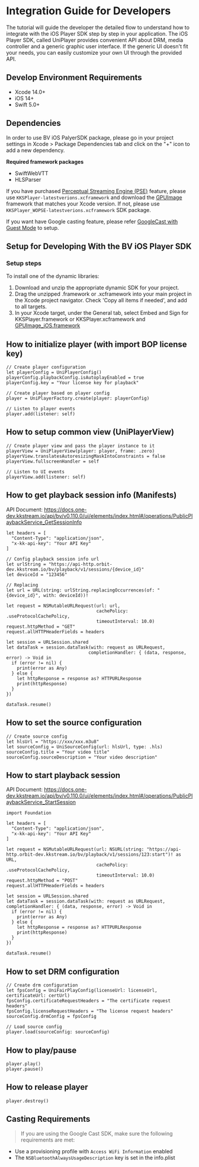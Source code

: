 # Integration Guide for Developers
The tutorial will guide the developer the detailed flow to understand how to integrate with the iOS Player SDK step by step in your application.
The iOS Player SDK, called UniPlayer provides convenient API about DRM, media controller and a generic graphic user interface. If the generic UI doesn't fit your needs, you can easily customize your own UI through the provided API.

## Develop Environment Requirements
- Xcode 14.0+
- iOS 14+
- Swift 5.0+

## Dependencies
In order to use BV iOS PalyerSDK package, please go in your project settings in Xcode > Package Dependencies tab and click on the "+" icon to add a new dependency.

**Required framework packages**
- SwiftWebVTT
- HLSParser

If you have purchased [Perceptual Streaming Engine (PSE)](https://support.one.blendvision.com/hc/en-us/articles/17051665212313--Beta-Perceptual-Streaming-Engine-PSE-) feature, please use `KKSPlayer-latestverions.xcframework` and download the [GPUImage](https://github.com/BlendVision/GPUImage-framework/releases) framework that matches your Xcode version. If not, please use `KKSPlayer_WOPSE-latestverions.xcframework` SDK package.

If you want have Google casting feature, please refer [GoogleCast with Guest Mode](https://developers.google.com/cast/docs/ios_sender) to setup.

## Setup for Developing With the BV iOS Player SDK
### Setup steps
To install one of the dynamic libraries:
1. Download and unzip the appropriate dynamic SDK for your project.
2. Drag the unzipped .framework or .xcframework into your main project in the Xcode project navigator. Check 'Copy all items if needed', and add to all targets.
3. In your Xcode target, under the General tab, select Embed and Sign for KKSPlayer.framework or KKSPlayer.xcframework and [GPUImage_iOS.framework](https://github.com/BlendVision/PSE-framework/releases)

## How to initialize player (with import BOP license key)
```
// Create player configuration
let playerConfig = UniPlayerConfig()
playerConfig.playbackConfig.isAutoplayEnabled = true
playerConfig.key = "Your license key for playback"

// Create player based on player config
player = UniPlayerFactory.create(player: playerConfig)

// Listen to player events
player.add(listener: self)
```
## How to setup common view (UniPlayerView)
```
// Create player view and pass the player instance to it
playerView = UniPlayerView(player: player, frame: .zero)
playerView.translatesAutoresizingMaskIntoConstraints = false
playerView.fullscreenHandler = self

// Listen to UI events
playerView.add(listener: self)
```
## How to get playback session info (Manifests)
API Document: https://docs.one-dev.kkstream.io/api/bv/v0.110.0/ui/elements/index.html#/operations/PublicPlaybackService_GetSessionInfo
```
let headers = [
  "Content-Type": "application/json",
  "x-kk-api-key": "Your API Key"
]

// Config playback session info url
let urlString = "https://api-http.orbit-dev.kkstream.io/bv/playback/v1/sessions/{device_id}"
let deviceId = "123456"

// Replacing
let url = URL(string: urlString.replacingOccurrences(of: "{device_id}", with: deviceId))!

let request = NSMutableURLRequest(url: url,
                                  cachePolicy: .useProtocolCachePolicy,
                                  timeoutInterval: 10.0)
request.httpMethod = "GET"
request.allHTTPHeaderFields = headers

let session = URLSession.shared
let dataTask = session.dataTask(with: request as URLRequest,
                               completionHandler: { (data, response, error) -> Void in
  if (error != nil) {
    print(error as Any)
  } else {
    let httpResponse = response as? HTTPURLResponse
    print(httpResponse)
  }
})

dataTask.resume()
```
## How to set the source configuration
```
// Create source config
let hlsUrl = "https://xxx/xxx.m3u8"
let sourceConfig = UniSourceConfig(url: hlsUrl, type: .hls)
sourceConfig.title = "Your video title"
sourceConfig.sourceDescription = "Your video description"
```
## How to start playback session
API Document: https://docs.one-dev.kkstream.io/api/bv/v0.110.0/ui/elements/index.html#/operations/PublicPlaybackService_StartSession
```
import Foundation

let headers = [
  "Content-Type": "application/json",
  "x-kk-api-key": "Your API Key"
]

let request = NSMutableURLRequest(url: NSURL(string: "https://api-http.orbit-dev.kkstream.io/bv/playback/v1/sessions/123:start")! as URL,
                                  cachePolicy: .useProtocolCachePolicy,
                                  timeoutInterval: 10.0)
request.httpMethod = "POST"
request.allHTTPHeaderFields = headers

let session = URLSession.shared
let dataTask = session.dataTask(with: request as URLRequest, completionHandler: { (data, response, error) -> Void in
  if (error != nil) {
    print(error as Any)
  } else {
    let httpResponse = response as? HTTPURLResponse
    print(httpResponse)
  }
})

dataTask.resume()
```
## How to set DRM configuration
```
// Create drm configuration
let fpsConfig = UniFairPlayConfig(licenseUrl: licenseUrl, certificateUrl: certUrl)
fpsConfig.certificateRequestHeaders = "The certificate request headers"
fpsConfig.licenseRequestHeaders = "The license request headers"
sourceConfig.drmConfig = fpsConfig

// Load source config
player.load(sourceConfig: sourceConfig)
```
## How to play/pause
```
player.play()
player.pause()
```
## How to release player
```
player.destroy()
```
## Casting Requirements
> If you are using the Google Cast SDK, make sure the following requirements are met:
- Use a provisioning profile with `Access WiFi Information` enabled
- The `NSBluetoothAlwaysUsageDescription` key is set in the info.plist
